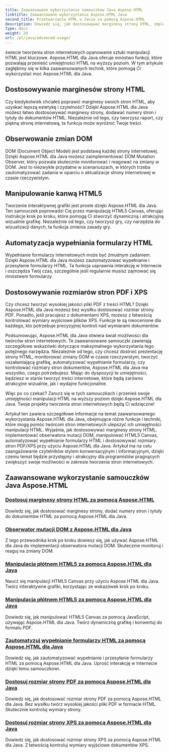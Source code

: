 ```yaml
---
title: Zaawansowane wykorzystanie samouczków Java Aspose.HTML
linktitle: Zaawansowane wykorzystanie Aspose.HTML Java
second_title: Przetwarzanie HTML w Javie za pomocą Aspose.HTML
description: Dowiedz się, jak dostosowywać marginesy strony HTML, implementować obserwatora mutacji DOM, manipulować HTML5 Canvas, automatyzować wypełnianie formularzy HTML i nie tylko, używając Aspose.HTML Java.
type: docs
weight: 20
url: /pl/java/advanced-usage/
---
```


świecie tworzenia stron internetowych opanowanie sztuki manipulacji HTML jest kluczowe. Aspose.HTML dla Java oferuje mnóstwo funkcji, które pozwalają przenieść umiejętności HTML na wyższy poziom. W tym artykule zagłębimy się w kilka zaawansowanych technik, które pomogą Ci wykorzystać moc Aspose.HTML dla Java.

## Dostosowywanie marginesów strony HTML

Czy kiedykolwiek chciałeś poprawić marginesy swoich stron HTML, aby uzyskać lepszą estetykę i czytelność? Dzięki Aspose.HTML dla Java możesz łatwo dostosowywać marginesy strony, dodawać numery stron i tytuły do dokumentów HTML. Niezależnie od tego, czy tworzysz raport, czy piękną stronę internetową, ta funkcja może wyróżnić Twoje treści.

## Obserwowanie zmian DOM

DOM (Document Object Model) jest podstawą każdej strony internetowej. Dzięki Aspose.HTML dla Java możesz zaimplementować DOM Mutation Observer, który pozwala skutecznie monitorować i reagować na zmiany w DOM. Jest to niezwykle przydatne w scenariuszach, w których trzeba zautomatyzować zadania w oparciu o aktualizacje strony internetowej w czasie rzeczywistym.

## Manipulowanie kanwą HTML5

Tworzenie interaktywnej grafiki jest proste dzięki Aspose.HTML dla Java. Ten samouczek poprowadzi Cię przez manipulację HTML5 Canvas, oferując instrukcje krok po kroku, które pomogą Ci stworzyć dynamiczną i atrakcyjną wizualnie grafikę. Niezależnie od tego, czy tworzysz gry, czy narzędzia do wizualizacji danych, ta funkcja zmienia zasady gry.

## Automatyzacja wypełniania formularzy HTML

Wypełnianie formularzy internetowych może być żmudnym zadaniem. Dzięki Aspose.HTML dla Java możesz zautomatyzować wypełnianie i przesyłanie formularzy HTML. Ta funkcja usprawnia interakcję w Internecie i oszczędza Twój czas, szczególnie jeśli regularnie musisz zajmować się mnóstwem formularzy.

## Dostosowywanie rozmiarów stron PDF i XPS

Czy chcesz tworzyć wysokiej jakości pliki PDF z treści HTML? Dzięki Aspose.HTML dla Java możesz bez wysiłku dostosować rozmiar strony PDF. Ponadto, jeśli pracujesz z dokumentami XPS, możesz z łatwością kontrolować wymiary wyjściowe plików XPS. Funkcje te są nieocenione dla każdego, kto potrzebuje precyzyjnej kontroli nad wymiarami dokumentów.

Podsumowując, Aspose.HTML dla Java otwiera świat możliwości dla twórców stron internetowych. Te zaawansowane samouczki zawierają szczegółowe wskazówki dotyczące maksymalnego wykorzystania tego potężnego narzędzia. Niezależnie od tego, czy chcesz dostroić prezentację strony HTML, monitorować zmiany DOM w czasie rzeczywistym, tworzyć oszałamiającą grafikę, automatyzować wypełnianie formularzy, czy kontrolować rozmiary stron dokumentów, Aspose.HTML dla Java ma wszystko, czego potrzebujesz. Mając do dyspozycji te umiejętności, będziesz w stanie tworzyć treści internetowe, które będą zarówno atrakcyjne wizualnie, jak i wydajne funkcjonalnie.

Więc po co czekać? Zanurz się w tych samouczkach i przenieś swoje umiejętności manipulacji HTML na wyższy poziom dzięki Aspose.HTML dla Java. Twoje projekty tworzenia stron internetowych będą Ci wdzięczne!

Artykuł ten zawiera szczegółowe informacje na temat zaawansowanego wykorzystania Aspose.HTML dla Java, obejmujące różne funkcje i techniki, które mogą pomóc twórcom stron internetowych ulepszyć ich umiejętności manipulacji HTML. Wyjaśnia, jak dostosowywać marginesy strony HTML, implementować obserwatora mutacji DOM, manipulować HTML5 Canvas, automatyzować wypełnianie formularzy HTML i dostosowywać rozmiary stron PDF/XPS przy użyciu Aspose.HTML dla Java. Artykuł ma na celu zaangażowanie czytelników stylem konwersacyjnym i informacyjnym, dzięki czemu temat będzie przystępny i atrakcyjny dla programistów pragnących zwiększyć swoje możliwości w zakresie tworzenia stron internetowych.

## Zaawansowane wykorzystanie samouczków Java Aspose.HTML
### [Dostosuj marginesy strony HTML za pomocą Aspose.HTML](./css-extensions-adding-title-page-number/)
Dowiedz się, jak dostosować marginesy strony, dodać numery stron i tytuły do dokumentów HTML za pomocą Aspose.HTML dla Java.
### [Obserwator mutacji DOM z Aspose.HTML dla Java](./dom-mutation-observer-observing-node-additions/)
Z tego przewodnika krok po kroku dowiesz się, jak używać Aspose.HTML dla Java do implementacji obserwatora mutacji DOM. Skutecznie monitoruj i reaguj na zmiany DOM.
### [Manipulacja płótnem HTML5 za pomocą Aspose.HTML dla Java](./html5-canvas-manipulation-using-code/)
Naucz się manipulacji HTML5 Canvas przy użyciu Aspose.HTML dla Java. Twórz interaktywne grafiki, korzystając ze wskazówek krok po kroku.
### [Manipulacja płótnem HTML5 za pomocą Aspose.HTML dla Java](./html5-canvas-manipulation-using-javascript/)
Dowiedz się, jak manipulować HTML5 Canvas za pomocą JavaScript, używając Aspose.HTML dla Java. Twórz dynamiczną grafikę i konwertuj do formatu PDF.
### [Zautomatyzuj wypełnianie formularzy HTML za pomocą Aspose.HTML dla Java](./html-form-editor-filling-submitting-forms/)
Dowiedz się, jak zautomatyzować wypełnianie i przesyłanie formularzy HTML za pomocą Aspose.HTML dla Java. Uprość interakcję w Internecie dzięki temu samouczkowi.
### [Dostosuj rozmiar strony PDF za pomocą Aspose.HTML dla Java](./adjust-pdf-page-size/)
Dowiedz się, jak dostosować rozmiar strony PDF za pomocą Aspose.HTML dla Java. Bez wysiłku twórz wysokiej jakości pliki PDF w formacie HTML. Skutecznie kontroluj wymiary strony.
### [Dostosuj rozmiar strony XPS za pomocą Aspose.HTML dla Java](./adjust-xps-page-size/)
Dowiedz się, jak dostosować rozmiar strony XPS za pomocą Aspose.HTML dla Java. Z łatwością kontroluj wymiary wyjściowe dokumentów XPS.